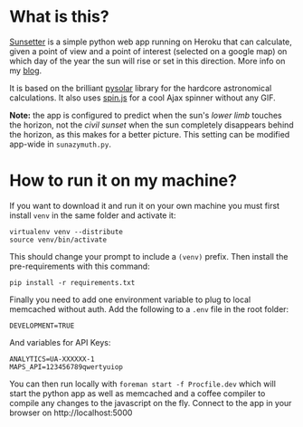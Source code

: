 What is this?
=============
[Sunsetter](http://sunsetter.herokuapp.com) is a simple python web app running on Heroku that can calculate, given a point of view and a point of interest (selected on a google map) on which day of the year the sun will rise or set in this direction. More info on my [blog](http://w00kie.com/category/sunsetter-app/).

It is based on the brilliant [pysolar](http://pysolar.org/) library for the hardcore astronomical calculations. It also uses [spin.js](http://fgnass.github.com/spin.js/) for a cool Ajax spinner without any GIF.

**Note:** the app is configured to predict when the sun's _lower limb_ touches the horizon, not the _civil sunset_ when the sun completely disappears behind the horizon, as this makes for a better picture. This setting can be modified app-wide in `sunazymuth.py`.

How to run it on my machine?
============================
If you want to download it and run it on your own machine you must first install `venv` in the same folder and activate it:

    virtualenv venv --distribute
    source venv/bin/activate

This should change your prompt to include a `(venv)` prefix. Then install the pre-requirements with this command:

    pip install -r requirements.txt

Finally you need to add one environment variable to plug to local memcached without auth. Add the following to a `.env` file in the root folder:

    DEVELOPMENT=TRUE

And variables for API Keys:

	ANALYTICS=UA-XXXXXX-1
	MAPS_API=123456789qwertyuiop

You can then run locally with `foreman start -f Procfile.dev` which will start the python app as well as memcached and a coffee compiler to compile any changes to the javascript on the fly. Connect to the app in your browser on http://localhost:5000